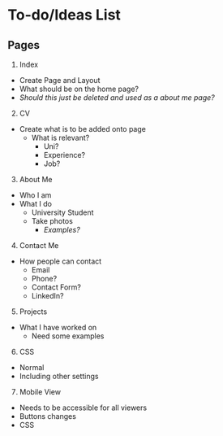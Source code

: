 # To-do/Ideas List




## Pages

1. Index
  - Create Page and Layout
  - What should be on the home page?
  - *Should this just be deleted and used as a about me page?*

2. CV
  - Create what is to be added onto page
    - What is relevant?
      - Uni?
      - Experience?
      - Job?

3. About Me
  - Who I am
  - What I do
    - University Student
    - Take photos
      - *Examples?*

4. Contact Me
  - How people can contact
    - Email
    - Phone?
    - Contact Form?
    - LinkedIn?

5. Projects
  - What I have worked on
    - Need some examples

6. CSS
  - Normal
  - Including other settings

7. Mobile View
  - Needs to be accessible for all viewers
  - Buttons changes
  - CSS
